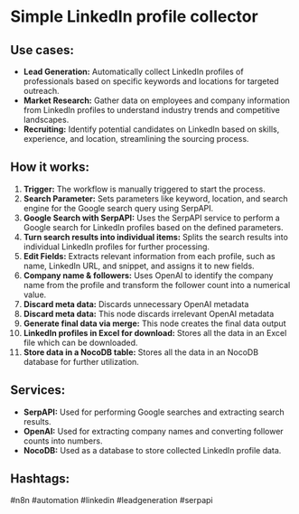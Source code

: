 # Simple LinkedIn profile collector

## Use cases:

- **Lead Generation:** Automatically collect LinkedIn profiles of professionals based on specific keywords and locations for targeted outreach.
- **Market Research:** Gather data on employees and company information from LinkedIn profiles to understand industry trends and competitive landscapes.
- **Recruiting:** Identify potential candidates on LinkedIn based on skills, experience, and location, streamlining the sourcing process.

## How it works:

1.  **Trigger:** The workflow is manually triggered to start the process.
2.  **Search Parameter:** Sets parameters like keyword, location, and search engine for the Google search query using SerpAPI.
3.  **Google Search with SerpAPI:** Uses the SerpAPI service to perform a Google search for LinkedIn profiles based on the defined parameters.
4.  **Turn search results into individual items:** Splits the search results into individual LinkedIn profiles for further processing.
5.  **Edit Fields:** Extracts relevant information from each profile, such as name, LinkedIn URL, and snippet, and assigns it to new fields.
6.  **Company name & followers:** Uses OpenAI to identify the company name from the profile and transform the follower count into a numerical value.
7.  **Discard meta data:** Discards unnecessary OpenAI metadata
8.  **Discard meta data:** This node discards irrelevant OpenAI metadata
9.  **Generate final data via merge:** This node creates the final data output
10. **LinkedIn profiles in Excel for download:** Stores all the data in an Excel file which can be downloaded.
11. **Store data in a NocoDB table:** Stores all the data in an NocoDB database for further utilization.

## Services:

-   **SerpAPI:** Used for performing Google searches and extracting search results.
-   **OpenAI:** Used for extracting company names and converting follower counts into numbers.
-   **NocoDB:** Used as a database to store collected LinkedIn profile data.

## Hashtags:

#n8n #automation #linkedin #leadgeneration #serpapi

